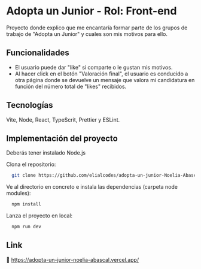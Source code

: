 # Adopta un Junior - Rol: Front-end

Proyecto donde explico que me encantaría formar parte de los grupos de trabajo de "Adopta un Junior" y cuales son mis motivos para ello.

## Funcionalidades

- El usuario puede dar "like" si comparte o le gustan mis motivos.
- Al hacer click en el botón "Valoración final", el usuario es conducido a otra página donde se devuelve un mensaje que valora mi candidatura en función del número total de "likes" recibidos.

## Tecnologías

Vite, Node, React, TypeScrit, Prettier y ESLint.

## Implementación del proyecto

Deberás tener instalado Node.js

Clona el repositorio: 

```bash
  git clone https://github.com/elialcodes/adopta-un-junior-Noelia-Abascal.git
```

Ve al directorio en concreto e instala las dependencias (carpeta node modules):

```bash
  npm install
```

Lanza el proyecto en local:

```bash
  npm run dev
```

## Link
🔗 https://adopta-un-junior-noelia-abascal.vercel.app/

